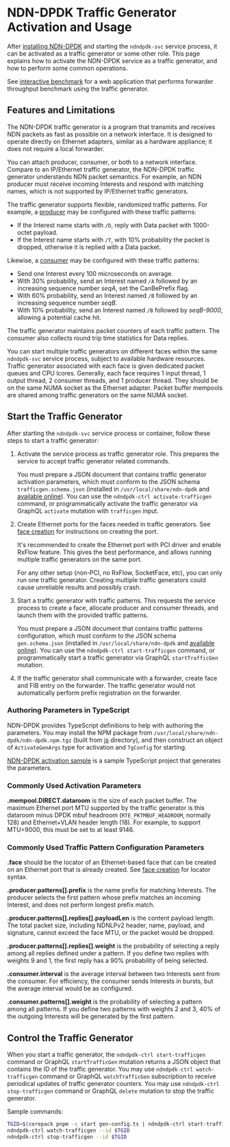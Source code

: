 # NDN-DPDK Traffic Generator Activation and Usage

After [installing NDN-DPDK](INSTALL.md) and starting the `ndndpdk-svc` service process, it can be activated as a traffic generator or some other role.
This page explains how to activate the NDN-DPDK service as a traffic generator, and how to perform some common operations.

See [interactive benchmark](../sample/benchmark) for a web application that performs forwarder throughput benchmark using the traffic generator.

## Features and Limitations

The NDN-DPDK traffic generator is a program that transmits and receives NDN packets as fast as possible on a network interface.
It is designed to operate directly on Ethernet adapters, similar as a hardware appliance; it does not require a local forwarder.

You can attach producer, consumer, or both to a network interface.
Compare to an IP/Ethernet traffic generator, the NDN-DPDK traffic generator understands NDN packet semantics.
For example, an NDN producer must receive incoming Interests and respond with matching names, which is not supported by IP/Ethernet traffic generators.

The traffic generator supports flexible, randomized traffic patterns.
For example, a [producer](../app/tgproducer) may be configured with these traffic patterns:

* If the Interest name starts with `/D`, reply with Data packet with 1000-octet payload.
* If the Interest name starts with `/T`, with 10% probability the packet is dropped, otherwise it is replied with a Data packet.

Likewise, a [consumer](../app/tgconsumer) may be configured with these traffic patterns:

* Send one Interest every 100 microseconds on average.
* With 30% probability, send an Interest named `/A` followed by an increasing sequence number *seqA*, set the CanBePrefix flag.
* With 60% probability, send an Interest named `/B` followed by an increasing sequence number *seqB*.
* With 10% probability, send an Interest named `/B` followed by *seqB-9000*, allowing a potential cache hit.

The traffic generator maintains packet counters of each traffic pattern.
The consumer also collects round trip time statistics for Data replies.

You can start multiple traffic generators on different faces within the same `ndndpdk-svc` service process, subject to available hardware resources.
Traffic generator associated with each face is given dedicated packet queues and CPU lcores.
Generally, each face requires 1 input thread, 1 output thread, 2 consumer threads, and 1 producer thread.
They should be on the same NUMA socket as the Ethernet adapter.
Packet buffer mempools are shared among traffic generators on the same NUMA socket.

## Start the Traffic Generator

After starting the `ndndpdk-svc` service process or container, follow these steps to start a traffic generator:

1. Activate the service process as traffic generator role.
   This prepares the service to accept traffic generator related commands.

   You must prepare a JSON document that contains traffic generator activation parameters, which must conform to the JSON schema `trafficgen.schema.json` (installed in `/usr/local/share/ndn-dpdk` and [available online](https://ndn-dpdk.ndn.today/schema/trafficgen.schema.json)).
   You can use the `ndndpdk-ctrl activate-trafficgen` command, or programmatically activate the traffic generator via GraphQL `activate` mutation with `trafficgen` input.

2. Create Ethernet ports for the faces needed in traffic generators.
   See [face creation](face.md) for instructions on creating the port.

   It's recommended to create the Ethernet port with PCI driver and enable RxFlow feature.
   This gives the best performance, and allows running multiple traffic generators on the same port.

   For any other setup (non-PCI, no RxFlow, SocketFace, etc), you can only run one traffic generator.
   Creating multiple traffic generators could cause unreliable results and possibly crash.

3. Start a traffic generator with traffic patterns.
   This requests the service process to create a face, allocate producer and consumer threads, and launch them with the provided traffic patterns.

   You must prepare a JSON document that contains traffic patterns configuration, which must conform to the JSON schema `gen.schema.json` (installed in `/usr/local/share/ndn-dpdk` and [available online](https://ndn-dpdk.ndn.today/schema/gen.schema.json)).
   You can use the `ndndpdk-ctrl start-trafficgen` command, or programmatically start a traffic generator via GraphQL `startTrafficGen` mutation.

4. If the traffic generator shall communicate with a forwarder, create face and FIB entry on the forwarder.
   The traffic generator would not automatically perform prefix registration on the forwarder.

### Authoring Parameters in TypeScript

NDN-DPDK provides TypeScript definitions to help with authoring the parameters.
You may install the NPM package from `/usr/local/share/ndn-dpdk/ndn-dpdk.npm.tgz` (built from [js](../js) directory), and then construct an object of `ActivateGenArgs` type for activation and `TgConfig` for starting.

[NDN-DPDK activation sample](../sample/activate) is a sample TypeScript project that generates the parameters.

### Commonly Used Activation Parameters

**.mempool.DIRECT.dataroom** is the size of each packet buffer.
The maximum Ethernet port MTU supported by the traffic generator is this dataroom minus DPDK mbuf headroom (`RTE_PKTMBUF_HEADROOM`, normally 128) and Ethernet+VLAN header length (18).
For example, to support MTU=9000, this must be set to at least 9146.

### Commonly Used Traffic Pattern Configuration Parameters

**.face** should be the locator of an Ethernet-based face that can be created on an Ethernet port that is already created.
See [face creation](face.md) for locator syntax.

**.producer.patterns\[\].prefix** is the name prefix for matching Interests.
The producer selects the first pattern whose prefix matches an incoming Interest, and does not perform longest prefix match.

**.producer.patterns\[\].replies\[\].payloadLen** is the content payload length.
The total packet size, including NDNLPv2 header, name, payload, and signature, cannot exceed the face MTU, or the packet would be dropped.

**.producer.patterns\[\].replies\[\].weight** is the probability of selecting a reply among all replies defined under a pattern.
If you define two replies with weights 9 and 1, the first reply has a 90% probability of being selected.

**.consumer.interval** is the average interval between two Interests sent from the consumer.
For efficiency, the consumer sends Interests in bursts, but the average interval would be as configured.

**.consumer.patterns\[\].weight** is the probability of selecting a pattern among all patterns.
If you define two patterns with weights 2 and 3, 40% of the outgoing Interests will be generated by the first pattern.

## Control the Traffic Generator

When you start a traffic generator, the `ndndpdk-ctrl start-trafficgen` command or GraphQL `startTrafficGen` mutation returns a JSON object that contains the ID of the traffic generator.
You may use `ndndpdk-ctrl watch-trafficgen` command or GraphQL `watchTrafficGen` subscription to receive periodical updates of traffic generator counters.
You may use `ndndpdk-ctrl stop-trafficgen` command or GraphQL `delete` mutation to stop the traffic generator.

Sample commands:

```bash
TGID=$(corepack pnpm -s start gen-config.ts | ndndpdk-ctrl start-trafficgen | tee /dev/stderr | jq -r '.id')
ndndpdk-ctrl watch-trafficgen --id $TGID
ndndpdk-ctrl stop-trafficgen --id $TGID
```
